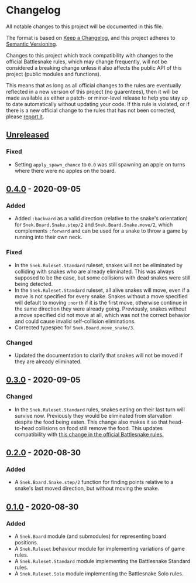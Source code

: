 # Changelog

All notable changes to this project will be documented in this file.

The format is based on [Keep a Changelog][keepachangelog], and this project
adheres to [Semantic Versioning][semver].

Changes to this project which track compatibility with changes to the official
Battlesnake rules, which may change frequently, will not be considered a
breaking change unless it also affects the public API of this project (public
modules and functions).

This means that as long as all official changes to the rules are eventually
reflected in a new version of this project (no guarentees), then it will be
made available as either a patch- or minor-level release to help you stay up to
date automatically without updating your code. If this rule is violated, or if
there is a new official change to the rules that has not been corrected, please
[report it][issues].

## [Unreleased]

### Fixed

- Setting `apply_spawn_chance` to `0.0` was still spawning an apple on turns
  where there were no apples on the board.

## [0.4.0] - 2020-09-05

### Added

- Added `:backward` as a valid direction (relative to the snake's orientation)
  for `Snek.Board.Snake.step/2` and `Snek.Board.Snake.move/2`, which complements `:forward` and can
  be used for a snake to throw a game by running into their own neck.

### Fixed

- In the `Snek.Ruleset.Standard` ruleset, snakes will not be eliminated by
  colliding with snakes who are already eliminated. This was always supposed to
  be the case, but some collisions with dead snakes were still being detected.
- In the `Snek.Ruleset.Standard` ruleset, all alive snakes will move, even if a
  move is not specified for every snake. Snakes without a move specified will
  default to moving `:north` if it is the first move, otherwise continue in the
  same direction they were already going. Previously, snakes without a move
  specified did not move at all, which was not the correct behavior and could
  cause invalid self-collision eliminations.
- Corrected typespec for `Snek.Board.move_snake/3`.

### Changed

- Updated the documentation to clarify that snakes will not be moved if they
  are already eliminated.

## [0.3.0] - 2020-09-05

### Changed

- In the `Snek.Ruleset.Standard` rules, snakes eating on their
  last turn will survive now. Previously they would be eliminated from
  starvation despite the food being eaten. This change also makes it so that
  head-to-head collisions on food still remove the food. This updates
  compatibility with [this change in the official Battlesnake
  rules.](https://github.com/BattlesnakeOfficial/rules/commit/a342f87ed6c18f16d3d0fc099d94d047e31d4611)

## [0.2.0] - 2020-08-30

### Added

- A `Snek.Board.Snake.step/2` function for finding points relative to a snake's
  last moved direction, but without moving the snake.

## [0.1.0] - 2020-08-30

### Added

- A `Snek.Board` module (and submodules) for representing board positions.
- A `Snek.Ruleset` behaviour module for implementing variations of game rules.
- A `Snek.Ruleset.Standard` module implementing the Battlesnake Standard rules.
- A `Snek.Ruleset.Solo` module implementing the Battlesnake Solo rules.

[Unreleased]: https://github.com/xtagon/snek/compare/v0.4.0...edge
[0.4.0]: https://github.com/xtagon/snek/compare/v0.3.0...v0.4.0
[0.3.0]: https://github.com/xtagon/snek/compare/v0.2.0...v0.3.0
[0.2.0]: https://github.com/xtagon/snek/compare/v0.1.0...v0.2.0
[0.1.0]: https://github.com/xtagon/snek/releases/tag/v0.1.0

[keepachangelog]: https://keepachangelog.com/en/1.0.0/
[semver]: https://semver.org/spec/v2.0.0.html
[issues]: https://github.com/xtagon/snek/issues
